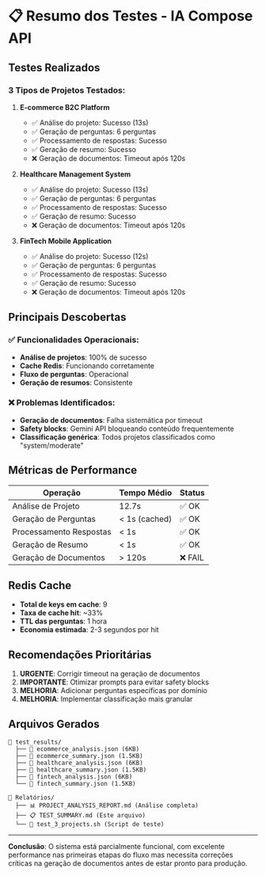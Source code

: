 # 📋 Resumo dos Testes - IA Compose API

## Testes Realizados

### 3 Tipos de Projetos Testados:

1. **E-commerce B2C Platform**
   - ✅ Análise do projeto: Sucesso (13s)
   - ✅ Geração de perguntas: 6 perguntas
   - ✅ Processamento de respostas: Sucesso
   - ✅ Geração de resumo: Sucesso
   - ❌ Geração de documentos: Timeout após 120s

2. **Healthcare Management System**
   - ✅ Análise do projeto: Sucesso (13s)
   - ✅ Geração de perguntas: 6 perguntas
   - ✅ Processamento de respostas: Sucesso
   - ✅ Geração de resumo: Sucesso
   - ❌ Geração de documentos: Timeout após 120s

3. **FinTech Mobile Application**
   - ✅ Análise do projeto: Sucesso (12s)
   - ✅ Geração de perguntas: 6 perguntas
   - ✅ Processamento de respostas: Sucesso
   - ✅ Geração de resumo: Sucesso
   - ❌ Geração de documentos: Timeout após 120s

## Principais Descobertas

### ✅ Funcionalidades Operacionais:
- **Análise de projetos**: 100% de sucesso
- **Cache Redis**: Funcionando corretamente
- **Fluxo de perguntas**: Operacional
- **Geração de resumos**: Consistente

### ❌ Problemas Identificados:
- **Geração de documentos**: Falha sistemática por timeout
- **Safety blocks**: Gemini API bloqueando conteúdo frequentemente
- **Classificação genérica**: Todos projetos classificados como "system/moderate"

## Métricas de Performance

| Operação | Tempo Médio | Status |
|----------|-------------|---------|
| Análise de Projeto | 12.7s | ✅ OK |
| Geração de Perguntas | < 1s (cached) | ✅ OK |
| Processamento Respostas | < 1s | ✅ OK |
| Geração de Resumo | < 1s | ✅ OK |
| Geração de Documentos | > 120s | ❌ FAIL |

## Redis Cache

- **Total de keys em cache**: 9
- **Taxa de cache hit**: ~33%
- **TTL das perguntas**: 1 hora
- **Economia estimada**: 2-3 segundos por hit

## Recomendações Prioritárias

1. **URGENTE**: Corrigir timeout na geração de documentos
2. **IMPORTANTE**: Otimizar prompts para evitar safety blocks
3. **MELHORIA**: Adicionar perguntas específicas por domínio
4. **MELHORIA**: Implementar classificação mais granular

## Arquivos Gerados

```
📁 test_results/
  ├── 📄 ecommerce_analysis.json (6KB)
  ├── 📄 ecommerce_summary.json (1.5KB)
  ├── 📄 healthcare_analysis.json (6KB)
  ├── 📄 healthcare_summary.json (1.5KB)
  ├── 📄 fintech_analysis.json (6KB)
  └── 📄 fintech_summary.json (1.5KB)

📁 Relatórios/
  ├── 📊 PROJECT_ANALYSIS_REPORT.md (Análise completa)
  ├── 📋 TEST_SUMMARY.md (Este arquivo)
  └── 🧪 test_3_projects.sh (Script de teste)
```

---

**Conclusão**: O sistema está parcialmente funcional, com excelente performance nas primeiras etapas do fluxo mas necessita correções críticas na geração de documentos antes de estar pronto para produção.